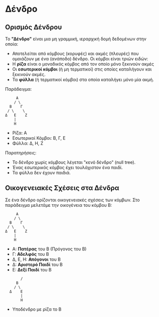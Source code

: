 # Δένδρο

## Ορισμός Δένδρου

Το **"Δένδρο"** είναι μια μη γραμμική, ιεραρχική δομή δεδομένων στην οποία:

- Αποτελείται από κόμβους (κορυφές) και ακμές (πλευρές) που ομοιάζουν με ένα (ανάποδο) δένδρο. Οι κόμβοι είναι τριών ειδών:
 - Η **ρίζα** είναι ο μοναδικός κόμβος από τον οποίο μόνο ξεκινούν ακμές
 - Οι **εσωτερικοί κόμβοι** (ή μη τερματικοί) στις οποίες καταλήγουν και ξεκινούν ακμές.
 - Τα **φύλλα** (ή τερματικοί κόμβοι) στα οποία καταλήγει μόνο μία ακμή.

Παράδειγμα:

```none
     Α    
    / \   
  Β    Γ  
 / \    \ 
Δ   Ε    Ζ
    |      
    Η      
```

- Ρίζα: Α
- Εσωτερικοί Κόμβοι: Β, Γ, Ε
- Φύλλα: Δ, Η, Ζ

Παρατηρήσεις:

- Το δένδρο χωρίς κόμβους λέγεται "κενό δένδρο" (null tree).
- Ένας εσωτερικός κόμβος έχει τουλάχιστον ένα παιδί.
- Τα φύλλα δεν έχουν παιδιά.

## Οικογενειακές Σχέσεις στα Δένδρα

Σε ένα δένδρο ορίζονται οικογενειακές σχέσεις των κόμβων. Στο παράδειγμα μελετάμε την οικογένεια του κόμβου Β:

```none
     Α    
    / \   
  Β    Γ  
 / \    \ 
Δ   Ε    Ζ
    |      
    Η      
```

- Α: **Πατέρας** του Β (Πρόγονος του Β)
- Γ: **Αδελφός** του Β
- Δ, Ε, Η: **Απόγονοι** του Β
- Δ: **Αριστερό Παιδί** του Β
- Ε: **Δεξί Παιδί** του Β

```none
       /
     Β    
    / \   
  Δ    Ε  
       | 
       Η    
```

- Υποδένδρο με ρίζα το Β
